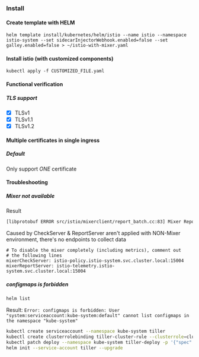 ### Install

#### Create template with HELM
```
helm template install/kubernetes/helm/istio --name istio --namespace istio-system --set sidecarInjectorWebhook.enabled=false --set galley.enabled=false > ~/istio-with-mixer.yaml
```

#### Install istio (with customized components)
```
kubectl apply -f CUSTOMIZED_FILE.yaml
```

#### Functional verification
##### TLS support
- [x] TLSv1
- [x] TLSv1.1
- [x] TLSv1.2

#### Multiple certificates in single ingress
##### Default 
Only support *ONE* certificate


#### Troubleshooting

##### Mixer not available
Result
```bash
[libprotobuf ERROR src/istio/mixerclient/report_batch.cc:83] Mixer Report failed with: UNAVAILABLE:Cluster not available
```
Caused by CheckServer & ReportServer aren't applied with NON-Mixer environment, there's no endpoints to collect data

```
# To disable the mixer completely (including metrics), comment out
# the following lines
mixerCheckServer: istio-policy.istio-system.svc.cluster.local:15004
mixerReportServer: istio-telemetry.istio-system.svc.cluster.local:15004
```


##### configmaps is forbidden
```bash
helm list
```
Result:
`Error: configmaps is forbidden: User "system:serviceaccount:kube-system:default" cannot list configmaps in the namespace "kube-system"`

```bash
kubectl create serviceaccount --namespace kube-system tiller
kubectl create clusterrolebinding tiller-cluster-rule --clusterrole=cluster-admin --serviceaccount=kube-system:tiller
kubectl patch deploy --namespace kube-system tiller-deploy -p '{"spec":{"template":{"spec":{"serviceAccount":"tiller"}}}}'      
helm init --service-account tiller --upgrade
```
 
